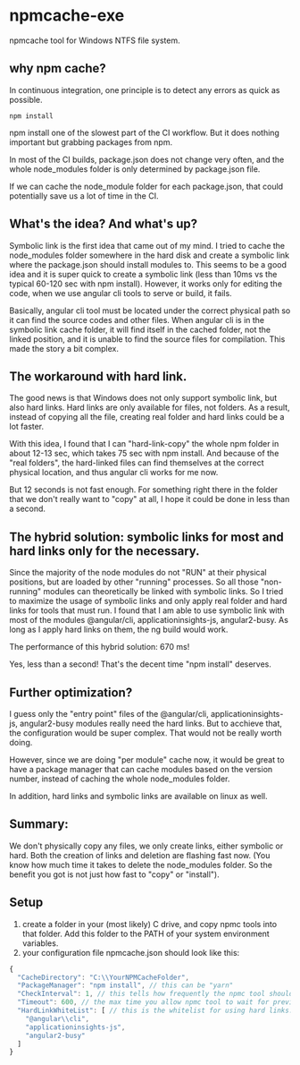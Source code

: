 # npmcache-exe
npmcache tool for Windows NTFS file system.

## why npm cache?

In continuous integration, one principle is to detect any errors as quick as possible.

```npm install```

npm install one of the slowest part of the CI workflow. But it does nothing important but grabbing packages from npm.

In most of the CI builds, package.json does not change very often, and the whole node_modules folder is only determined by package.json file.

If we can cache the node_module folder for each package.json, that could potentially save us a lot of time in the CI.

## What's the idea? And what's up?

Symbolic link is the first idea that came out of my mind. I tried to cache the node_modules folder somewhere in the hard disk and create a symbolic link where the package.json should install modules to. This seems to be a good idea and it is super quick to create a symbolic link (less than 10ms vs the typical 60-120 sec with npm install). However, it works only for editing the code, when we use angular cli tools to serve or build, it fails.

Basically, angular cli tool must be located under the correct physical path so it can find the source codes and other files. When angular cli is in the symbolic link cache folder, it will find itself in the cached folder, not the linked position, and it is unable to find the source files for compilation. This made the story a bit complex.

## The workaround with hard link.

The good news is that Windows does not only support symbolic link, but also hard links. Hard links are only available for files, not folders. As a result, instead of copying all the file, creating real folder and hard links could be a lot faster.

With this idea, I found that I can "hard-link-copy" the whole npm folder in about 12-13 sec, which takes 75 sec with npm install. And because of the "real folders", the hard-linked files can find themselves at the correct physical location, and thus angular cli works for me now.

But 12 seconds is not fast enough. For something right there in the folder that we don't really want to "copy" at all, I hope it could be done in less than a second.

## The hybrid solution: symbolic links for most and hard links only for the necessary.

Since the majority of the node modules do not "RUN" at their physical positions, but are loaded by other "running" processes. So all those "non-running" modules can theoretically be linked with symbolic links. So I tried to maximize the usage of symbolic links and only apply real folder and hard links for tools that must run. I found that I am able to use symbolic link with most of the modules @angular/cli, applicationinsights-js, angular2-busy. As long as I apply hard links on them, the ng build would work.

The performance of this hybrid solution: 670 ms!

Yes, less than a second! That's the decent time "npm install" deserves.

## Further optimization?

I guess only the "entry point" files of the @angular/cli, applicationinsights-js, angular2-busy modules really need the hard links. But to acchieve that, the configuration would be super complex. That would not be really worth doing.

However, since we are doing "per module" cache now, it would be great to have a package manager that can cache modules based on the version number, instead of caching the whole node_modules folder.

In addition, hard links and symbolic links are available on linux as well.

## Summary:

We don't physically copy any files, we only create links, either symbolic or hard. Both the creation of links and deletion are flashing fast now. (You know how much time it takes to delete the node_modules folder. So the benefit you got is not just how fast to "copy" or "install").

## Setup
1. create a folder in your (most likely) C drive, and copy npmc tools into that folder. Add this folder to the PATH of your system environment variables.
2. your configuration file npmcache.json should look like this:
```javascript
{
  "CacheDirectory": "C:\\YourNPMCacheFolder",
  "PackageManager": "npm install", // this can be "yarn"
  "CheckInterval": 1, // this tells how frequently the npmc tool should check if there is a previous npmc tool is running "npm install" on the same package. the npmc tool can wait until the previous one is done.
  "Timeout": 600, // the max time you allow npmc tool to wait for previous "npm install".
  "HardLinkWhiteList": [ // this is the whitelist for using hard links. in our current project, I can identify the following ones as "running" modules.
    "@angular\\cli",
    "applicationinsights-js",
    "angular2-busy"
  ]
}
```

